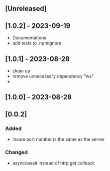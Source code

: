 ## [Unreleased]



## [1.0.2] - 2023-09-19

- Documentations
- add tests to .npmignore

## [1.0.1] - 2023-08-28

- clean up
- remove unnecessary dependency "ws"
-

## [1.0.0] - 2023-08-28

## [0.0.2]

### Added

- insure port number is the same as the server

### Changed

- async/await instead of http.get callback
